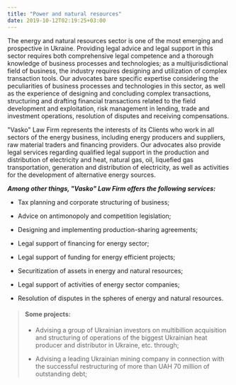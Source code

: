 ```yaml
---
title: "Power and natural resources"
date: 2019-10-12T02:19:25+03:00
---
```


The energy and natural resources sector is one of the most emerging and prospective in Ukraine. Providing legal advice and legal support in this sector requires both comprehensive legal competence and a thorough knowledge of business processes and technologies; as a multijurisdictional field of business, the industry requires designing and utilization of complex transaction tools. Our advocates bare specific expertise considering the peculiarities of business processes and technologies in this sector, as well as the experience of designing and concluding complex transactions, structuring and drafting financial transactions related to the field development and exploitation, risk management in lending, trade and investment operations, resolution of disputes and receiving compensations.

"Vasko" Law Firm represents the interests of its Clients who work in all sectors of the energy business, including energy producers and suppliers, raw material traders and financing providers. Our advocates also provide legal services regarding qualified legal support in the production and distribution of electricity and heat, natural gas, oil, liquefied gas transportation, generation and distribution of electricity, as well as activities for the development of alternative energy sources.

***Among other things, "Vasko" Law Firm offers the following services:***

- Tax planning and corporate structuring of business;

- Advice on antimonopoly and competition legislation;

- Designing and implementing production-sharing agreements;

- Legal support of financing for energy sector;

- Legal support of funding for energy efficient projects;

- Securitization of assets in energy and natural resources;

- Legal support of activities of energy sector companies;

- Resolution of disputes in the spheres of energy and natural resources.

> #### Some projects:
>
> - Advising a group of Ukrainian investors on multibillion acquisition and structuring of operations of the biggest Ukrainian heat producer and distributor in Ukraine, etc. through;
>
> - Advising a leading Ukrainian mining company in connection with the successful restructuring of more than UAH 70 million of outstanding debt;

